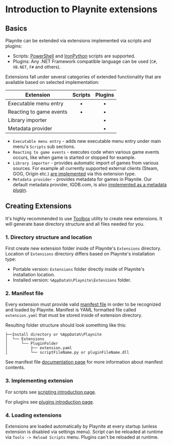 # Introduction to Playnite extensions

Basics
---------------------

Playnite can be extended via extensions implemented via scripts and plugins:

- Scripts: [PowerShell](https://docs.microsoft.com/en-us/powershell/) and [IronPython](http://ironpython.net/) scripts are supported.
- Plugins: Any .NET Framework compatible language can be used (`C#`, `VB.NET`, `F#` and others).

Extensions fall under several categories of extended functionality that are available based on selected implementation:

| Extension | Scripts | Plugins |
| -- | :--: | :--: |
| Executable menu entry | • | • |
| Reacting to game events | • | • |
| Library importer |  | • |
| Metadata provider |  | • |

- `Executable menu entry` - adds new executable menu entry under main menu's `Scripts` sub sections.
- `Reacting to game events` - executes code when various game events occurs, like when game is started or stopped for example.
- `Library importer` - provides automatic import of games from various sources. For example all currently supported external clients (Steam, GOG, Origin etc.) [are implemented](https://github.com/JosefNemec/Playnite/tree/master/source/Plugins) via this extension type.
- `Metadata provider` - provides metadata for games in Playnite. Our default metadata provider, IGDB.com, is also [implemented as a metadata plugin](https://github.com/JosefNemec/Playnite/tree/master/source/Plugins/IGDBMetadata).

Creating Extensions
---------------------

It's highly recommended to use [Toolbox](toolbox.md) utility to create new extensions. It will generate base directory structure and all files needed for you.

### 1. Directory structure and location

First create new extension folder inside of Playnite's `Extensions` directory. Location of `Extensions` directory differs based on Playnite's installation type:

- Portable version: `Extensions` folder directly inside of Playnite's installation location.
- Installed version: `%AppData%\Playnite\Extensions` folder.

### 2. Manifest file

Every extension must provide valid [manifest file](extensionsManifest.md) in order to be recognized and loaded by Playnite. Manifest is YAML formatted file called `extension.yaml` that must be stored inside of extension directory.

Resulting folder structure should look something like this:
```
├──Install directory or %AppData%\Playnite
│  └── Extensions
│      └── PluginFolder
│          ├── extension.yaml
│          └── scriptFileName.py or pluginFileName.dll
```

See manifest file [documentation page](extensionsManifest.md) for more information about manifest contents.

### 3. Implementing extension

For scripts see [scripting introduction page](scripts/scripting.md).

For plugins see [plugins introduction page](plugins/plugins.md).

### 4. Loading extensions

Extensions are loaded automatically by Playnite at every startup (unless extension is disabled via settings menu). Script can be reloaded at runtime via `Tools -> Reload Scripts` menu. Plugins can't be reloaded at runtime.